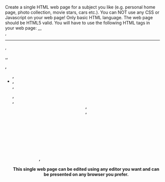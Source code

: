 Create a single HTML web page for a subject you like (e.g. personal home page, photo collection, movie stars, cars etc.).
You can NOT use any CSS or Javascript on your web page! Only basic HTML language. The web page should be HTML5 valid.
You will have to use the following HTML tags in your web page: <img>,<a>,<table>,<br>,<hr>,<p>,<b>,<div>,<ul>, <li>,<section>,
<article>,<footer>,<header>,<aside>,<nav>, <svg>,<audio>,<video>,<figure>,<figurecaption>,<main>. Also you should specify the 
type of document using <!Doctype>. The page must be at least one screen long and at most 2 screens long 
(using a resolution of 1024x768 pixels). The textual content of the page should be relevant to the chosen subject
(not "lorem ipsum" text). <br/><br/> This single web page can be edited using any editor you want and can be presented on any browser you prefer.

